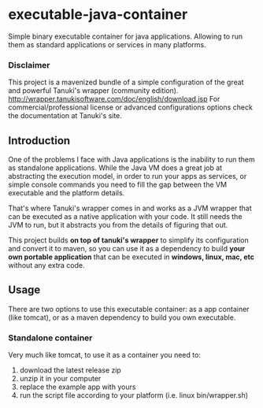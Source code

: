 # executable-java-container

Simple binary executable container for java applications. Allowing to run them as standard applications or services
in many platforms.

### Disclaimer
This project is a mavenized bundle of a simple configuration of the great and powerful Tanuki's wrapper (community edition).
http://wrapper.tanukisoftware.com/doc/english/download.jsp
For commercial/professional license or advanced configurations options check the documentation at Tanuki's site.

## Introduction
One of the problems I face with Java applications is the inability to run them as standalone applications.
While the Java VM does a great job at abstracting the execution model, in order to run your apps as services,
or simple console commands you need to fill the gap between the VM executable and the platform details.  

That's where Tanuki's wrapper comes in and works as a JVM wrapper that can be executed as a native application with your code.
It still needs the JVM to run, but it abstracts you from the details of figuring that out.

This project builds **on top of tanuki's wrapper** to simplify its configuration and convert it to maven, so
you can use it as a dependency to build **your own portable application** that can be executed in **windows,
linux, mac, etc** without any extra code.

## Usage
There are two options to use this executable container: as a app container (like tomcat), or as a maven dependency
to build you own executable.

### Standalone container
Very much like tomcat, to use it as a container you need to:
1. download the latest release zip
2. unzip it in your computer
3. replace the example app with yours
4. run the script file according to your platform (i.e. linux bin/wrapper.sh)

